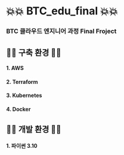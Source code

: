 # 💥💥 BTC_edu_final 💥💥
### BTC 클라우드 엔지니어 과정 Final Froject

## 🚗🚗 구축 환경 🚗🚗
#### 1. AWS
#### 2. Terraform
#### 3. Kubernetes
#### 4. Docker

## 🍟🍟 개발 환경 🍟🍟
#### 1. 파이썬 3.10
